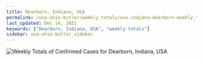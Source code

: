 ```yaml
---
title: Dearborn, Indiana, USA
permalink: /usa-ohio-butler/weekly_totals/usa-indiana-dearborn-weekly_totals.html
last_updated: Dec 14, 2021
keywords: ["Dearborn, Indiana, USA", "weekly totals"]
sidebar: usa-ohio-butler_sidebar
---
```


![Weekly Totals of Confirmed Cases for Dearborn, Indiana, USA](/covid_tracker/images/graphs/usa-indiana-dearborn-weekly_totals_graph.png)
